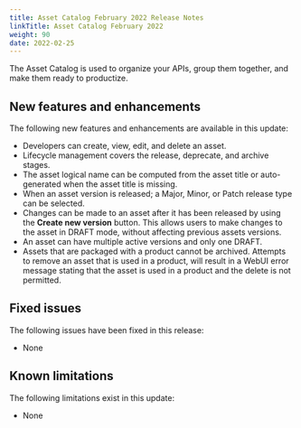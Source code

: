 ```yaml
---
title: Asset Catalog February 2022 Release Notes
linkTitle: Asset Catalog February 2022
weight: 90
date: 2022-02-25
---
```


The Asset Catalog is used to organize your APIs, group them together, and make them ready to productize.

## New features and enhancements

The following new features and enhancements are available in this update:

* Developers can create, view, edit, and delete an asset.
* Lifecycle management covers the release, deprecate, and archive stages.
* The asset logical name can be computed from the asset title or auto-generated when the asset title is missing.
* When an asset version is released; a Major, Minor, or Patch release type can be selected.
* Changes can be made to an asset after it has been released by using the **Create new version** button. This allows users to make changes to the asset in DRAFT mode, without affecting previous assets versions.
* An asset can have multiple active versions and only one DRAFT.
* Assets that are packaged with a product cannot be archived. Attempts to remove an asset that is used in a product, will result in a WebUI error message stating that the asset is used in a product and the delete is not permitted.

## Fixed issues

The following issues have been fixed in this release:

* None

## Known limitations

The following limitations exist in this update:

* None
